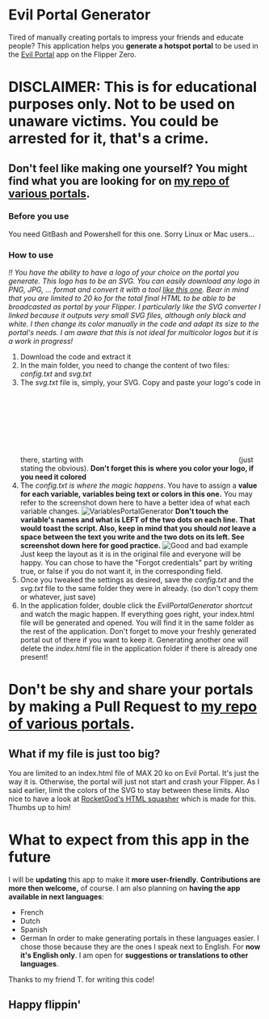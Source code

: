 # Evil Portal Generator

Tired of manually creating portals to impress your friends and educate people?
This application helps you **generate a hotspot portal** to be used in the [Evil Portal](https://github.com/bigbrodude6119/flipper-zero-evil-portal) app on the Flipper Zero.

# DISCLAIMER: This is for educational purposes only. Not to be used on unaware victims. You could be arrested for it, that's a crime.

## Don't feel like making one yourself? You might find what you are looking for on [my repo of various portals](https://github.com/FlippieHacks/FlipperZeroEuropeanPortals/tree/main).

### Before you use
You need GitBash and Powershell for this one. Sorry Linux or Mac users...

### How to use
*!! You have the ability to have a logo of your choice on the portal you generate. This logo has to be an SVG. You can easily download any logo in PNG, JPG, ... format and convert it with a tool [like this one](https://image.online-convert.com/convert-to-svg). Bear in mind that you are limited to 20 ko for the total final HTML to be able to be broadcasted as portal by your Flipper. I particularly like the SVG converter I linked because it outputs very small SVG files, although only black and white. I then change its color manually in the code and adapt its size to the portal's needs. I am aware that this is not ideal for multicolor logos but it is a work in progress!*
1. Download the code and extract it
2. In the main folder, you need to change the content of two files: *config.txt* and *svg.txt*
3. The *svg.txt* file is, simply, your SVG. Copy and paste your logo's code in there, starting with <svg> and ending with </svg> (just stating the obvious). **Don't forget this is where you color your logo, if you need it colored**
4. The *config.txt is where the magic happens*. You have to assign a **value for each variable, variables being text or colors in this one.**
You may refer to the screenshot down here to have a better idea of what each variable changes.
![VariablesPortalGenerator](https://zupimages.net/up/23/32/vx19.png)
**Don't touch the variable's names and what is LEFT of the two dots on each line. That would toast the script. Also, keep in mind that you should *not* leave a space between the text you write and the two dots on its left. See screenshot down here for good practice.**
![Good and bad example](https://zupimages.net/up/23/32/87r8.png)
Just keep the layout as it is in the original file and everyone will be happy.
You can chose to have the "Forgot credentials" part by writing true, or false if you do not want it, in the corresponding field.
5. Once you tweaked the settings as desired, save the *config.txt* and the *svg.txt* file to the same folder they were in already. (so don't copy them or whatever, just save)
6. In the application folder, double click the *EvilPortalGenerator shortcut* and watch the magic happen. If everything goes right, your index.html file will be generated and opened. You will find it in the same folder as the rest of the application.
Don't forget to move your freshly generated portal out of there if you want to keep it. Generating another one will delete the *index.html* file in the application folder if there is already one present!

# Don't be shy and share your portals by making a Pull Request to [my repo of various portals](https://github.com/FlippieHacks/FlipperZeroEuropeanPortals/tree/main).

## What if my file is just too big?
You are limited to an index.html file of MAX 20 ko on Evil Portal. It's just the way it is. Otherwise, the portal will just not start and crash your Flipper.
As I said earlier, limit the colors of the SVG to stay between these limits.
Also nice to have a look at [RocketGod's HTML squasher](https://github.com/RocketGod-git/evilportal-htmlsquash) which is made for this. Thumbs up to him!

# What to expect from this app in the future
I will be **updating** this app to make it **more user-friendly**. **Contributions are more then welcome,** of course. 
I am also planning on **having the app available in next languages**:
- French
- Dutch
- Spanish
- German
In order to make generating portals in these languages easier. I chose those because they are the ones I speak next to English.
For **now it's English only**. I am open for **suggestions or translations to other languages**.

Thanks to my friend T. for writing this code!

## Happy flippin'
